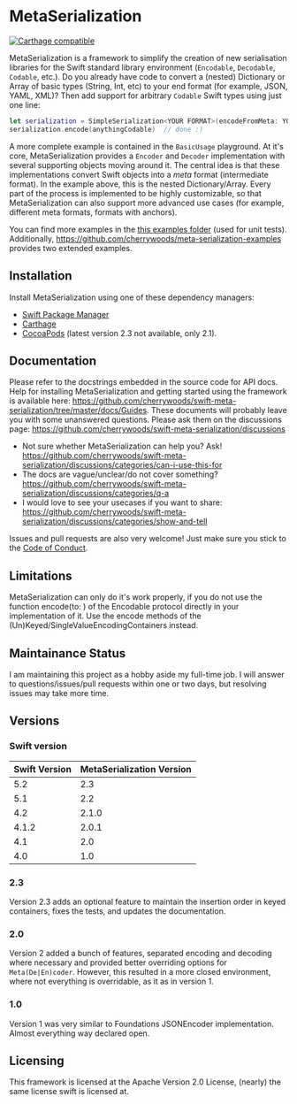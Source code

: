 # MetaSerialization
[![Carthage compatible](https://img.shields.io/badge/Carthage-compatible-4BC51D.svg?style=flat)](https://github.com/Carthage/Carthage)

MetaSerialization is a framework to simplify the creation of new serialisation libraries for the Swift standard library environment (`Encodable`, `Decodable`, `Codable`, etc.).
Do you already have code to convert a (nested) Dictionary or Array of basic types (String, Int, etc) to your end format (for example, JSON, YAML, XML)?
Then add support for arbitrary `Codable` Swift types using just one line:
```swift
let serialization = SimpleSerialization<YOUR FORMAT>(encodeFromMeta: YOUR ENCODING FUNCTION, decodeToMeta: YOUR DECONDING FUNCTION)
serialization.encode(anythingCodable)  // done :)
```
A more complete example is contained in the `BasicUsage` playground.
At it's core, MetaSerialization provides a `Encoder` and `Decoder` implementation with several supporting objects moving around it.
The central idea is that these implementations convert Swift objects into a *meta* format (intermediate format).
In the example above, this is the nested Dictionary/Array.
Every part of the process is implemented to be highly customizable, so that MetaSerialization can also support more advanced use cases (for example, different meta formats, formats with anchors).

You can find more examples in the [this examples folder](https://github.com/cherrywoods/swift-meta-serialization/tree/main/Tests/MetaSerializationTests/Examples) (used for unit tests).
Additionally, https://github.com/cherrywoods/meta-serialization-examples provides two extended examples.

## Installation
Install MetaSerialization using one of these dependency managers:
 - [Swift Package Manager](https://github.com/cherrywoods/swift-meta-serialization/blob/main/docs/Guides/Installation.md#swift-package-manager)
 - [Carthage](https://github.com/cherrywoods/swift-meta-serialization/blob/main/docs/Guides/Installation.md#carthage)
 - [CocoaPods](https://github.com/cherrywoods/swift-meta-serialization/blob/main/docs/Guides/Installation.md#cocoapods) (latest version 2.3 not available, only 2.1).

## Documentation
Please refer to the docstrings embedded in the source code for API docs. 
Help for installing MetaSerialization and getting started using the framework is available here: https://github.com/cherrywoods/swift-meta-serialization/tree/master/docs/Guides.
These documents will probably leave you with some unanswered questions. Please ask them on the discussions page: https://github.com/cherrywoods/swift-meta-serialization/discussions 
- Not sure whether MetaSerialization can help you? Ask! https://github.com/cherrywoods/swift-meta-serialization/discussions/categories/can-i-use-this-for
- The docs are vague/unclear/do not cover something? https://github.com/cherrywoods/swift-meta-serialization/discussions/categories/q-a
- I would love to see your usecases if you want to share: https://github.com/cherrywoods/swift-meta-serialization/discussions/categories/show-and-tell

Issues and pull requests are also very welcome!
Just make sure you stick to the [Code of Conduct](https://github.com/cherrywoods/swift-meta-serialization/blob/main/CODE_OF_CONDUCT.md).

## Limitations
MetaSerialization can only do it's work properly, if you do not use the function encode(to: ) of the Encodable protocol directly in your implementation of it. Use the encode methods of the (Un)Keyed/SingleValueEncodingContainers instead.

## Maintainance Status
I am maintaining this project as a hobby aside my full-time job. I will answer to questions/issues/pull requests within one or two days, but resolving issues may take more time. 

## Versions
### Swift version
| Swift Version | MetaSerialization Version |
| ------------- | --------------------------|
| 5.2           | 2.3                       |
| 5.1           | 2.2                       |
| 4.2           | 2.1.0                     |
| 4.1.2         | 2.0.1                     |
| 4.1           | 2.0                       | 
| 4.0           | 1.0                       |

### 2.3
Version 2.3 adds an optional feature to maintain the insertion order in keyed containers, fixes the tests, and updates the documentation.

### 2.0
Version 2 added a bunch of features, separated encoding and decoding where necessary and provided better overriding options for `Meta(De|En)coder`. However, this resulted in a more closed environment, where not everything is overridable, as it as in version 1.

### 1.0
Version 1 was very similar to Foundations JSONEncoder implementation. Almost everything way declared open.

## Licensing
This framework is licensed at the Apache Version 2.0 License, (nearly) the same license swift is licensed at.
